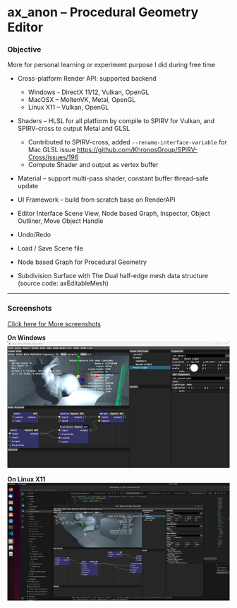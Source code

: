 # ax_anon – Procedural Geometry  Editor

### Objective
More for personal learning or experiment purpose I did during free time
- Cross-platform Render API: supported backend 
	- Windows - DirectX 11/12, Vulkan, OpenGL
	- MacOSX – MoltenVK, Metal, OpenGL
	- Linux X11 – Vulkan, OpenGL
- Shaders – HLSL for all platform by compile to SPIRV for Vulkan, and SPIRV-cross to output Metal and GLSL
	- Contributed to SPIRV-cross, added `--rename-interface-variable` for Mac GLSL issue
https://github.com/KhronosGroup/SPIRV-Cross/issues/196
	- Compute Shader and output as vertex buffer

- Material – support multi-pass shader, constant buffer thread-safe update
- UI Framework – build from scratch base on RenderAPI
- Editor Interface Scene View, Node based Graph, Inspector, Object Outliner, Move Object Handle
- Undo/Redo
- Load / Save Scene file
- Node based Graph for Procedural Geometry
- Subdivision Surface with The Dual half-edge mesh data structure (source code: axEditableMesh)

-----
### Screenshots
[Click here for More screenshots](screenshots/screenshots.md)

**On Windows**
![](screenshots/2024-03-12%20Screenshot.png)


**On Linux X11**
![](screenshots/2024-03-12%20Linux%20X11.png)

